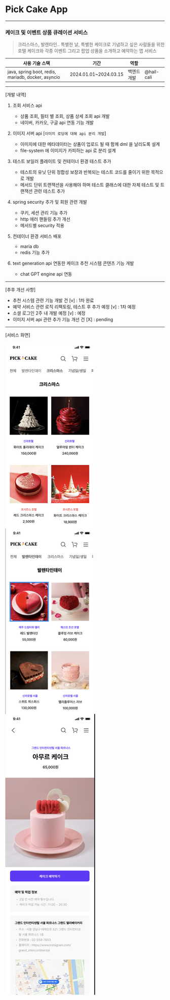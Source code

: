 # Pick Cake App

-----
###  케이크 및 이벤트 상품 큐레이션 서비스

> 크리스마스, 발렌타인.. 특별한 날, 특별한 케이크로 기념하고 싶은 사람들을 위한 
> 호텔 케이크와 각종 이벤트 그리고 팝업 상품을 소개하고 예약하는 앱 서비스


| 사용 기술 스택                                           | 기간| 역할|            |
|----------------------------------------------------|--|---|------------|
| java, spring boot, redis, mariadb, docker, asyncio | 2024.01.01~2024.03.15| 백엔드 개발| @hail-cali |


---------
[개발 내역]
1. 조회 서비스 api
   - 상품 조회, 필터 별 조회, 상품 상세 조회 api 개발
   - 네이버, 카카오, 구글 api 연동 기능 개발


2. 이미지 서버 api [`이미지 로딩에 대해 api 분리 개발`] 
    - 이미지에 대한 메타데이터는 상품이 업로드 될 때 함께 dml 을 날리도록 설계
    - file-system 에 이미지가 카피하는 api 로 분리 설계


3. 테스트 보일러 플레이트 및 컨테이너 환경 테스트 추가
   - 테스트의 유닛 단위 정합성 보장과 반복되는 테스트 코드를 줄이기 위한 목적으로 개발
   - 메서드 단위 트랜잭션을 사용해야 하며 테스트 클래스에 대한 자체 테스트 및 트랜잭션 관련 테스트 추가 


4. spring security 추가 및 회원 관련 개발
   - 쿠키, 세션 관리 기능 추가
   - http 에러 핸들링 추가 개선
   - 메서드별 security 적용


5. 컨테이너 환경 서비스 배포
   - maria db 
   - redis 기능 추가


6. text generation api 연동한 케이크 추천 시스템 콘텐츠 기능 개발
   - chat GPT engine api 연동 

----

[추후 개선 사항]
- 추천 시스템 관련 기능 개발 건                     [v] : 1차 완료
- 예약 서비스 관련 로직 리팩토링, 테스트 후 추가 예정    [v] : 1차 예정
- 소셜 로그인  2주 내 개발 예정                    [v] : 예정
- 이미지 서버 api 관련 추가 기능 개선 건             [X] : pending


----
[서비스 화면]

<img align="left" src="readme-src/pickcake-main.png" width="278" height="585" />
<img align="center" src="readme-src/pickcake-cat.png" width="278" height="585" />
<br clear="right"/>

<img align="left" src="readme-src/pickcake-detail.png" width="284" height="884" />
<br clear="right"/>

